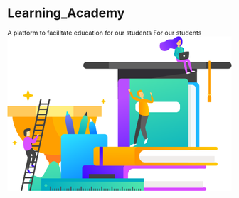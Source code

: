 # Learning_Academy
A platform to facilitate education for our students For our students
![Learning_Acadmy](./public/Front/img/learning_img.png)
